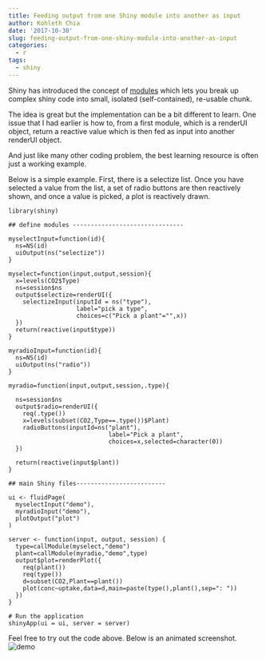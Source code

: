 ```yaml
---
title: Feeding output from one Shiny module into another as input
author: Kohleth Chia
date: '2017-10-30'
slug: feeding-output-from-one-shiny-module-into-another-as-input
categories:
  - r
tags:
  - shiny
---
```


Shiny has introduced the concept of <a href="//shiny.rstudio.com/articles/modules.html" target="_blank">modules</a> which lets you break up complex shiny code into small, isolated (self-contained), re-usable chunk.

The idea is great but the implementation can be a bit different to learn. One issue that I had earlier is how to, from a first module, which is a renderUI object, return a reactive value which is then fed as input into another renderUI object.

And just like many other coding problem, the best learning resource is often just a working example.

Below is a simple example. First, there is a selectize list. Once you have selected a value from the list, a set of radio buttons are then reactively shown, and once a value is picked, a plot is reactively drawn.

```
library(shiny)

## define modules -------------------------------

myselectInput=function(id){
  ns=NS(id)
  uiOutput(ns("selectize"))
}

myselect=function(input,output,session){
  x=levels(CO2$Type)
  ns=session$ns
  output$selectize=renderUI({
    selectizeInput(inputId = ns("type"),
                   label="pick a type",
                   choices=c("Pick a plant"="",x))
  })
  return(reactive(input$type))
}

myradioInput=function(id){
  ns=NS(id)
  uiOutput(ns("radio"))
}

myradio=function(input,output,session,.type){

  ns=session$ns
  output$radio=renderUI({
    req(.type())
    x=levels(subset(CO2,Type==.type())$Plant)
    radioButtons(inputId=ns("plant"),
                            label="Pick a plant",
                            choices=x,selected=character(0))
  })
  
  return(reactive(input$plant))
}

## main Shiny files-------------------------

ui <- fluidPage(
  myselectInput("demo"),
  myradioInput("demo"),
  plotOutput("plot")
)

server <- function(input, output, session) { 
  type=callModule(myselect,"demo")
  plant=callModule(myradio,"demo",type)
  output$plot=renderPlot({
    req(plant())
    req(type())
    d=subset(CO2,Plant==plant())
    plot(conc~uptake,data=d,main=paste(type(),plant(),sep=": "))
  })
} 

# Run the application 
shinyApp(ui = ui, server = server)
```

Feel free to try out the code above. Below is an animated screenshot.
![demo](/post_imgs/shinyModuleIO.gif)